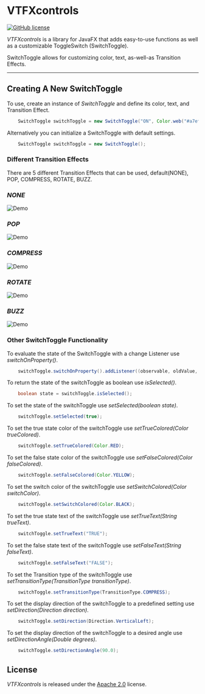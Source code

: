 
# VTFXcontrols

[![GitHub license](https://img.shields.io/badge/license-Apache%20License%202.0-blue.svg?style=flat)](http://www.apache.org/licenses/LICENSE-2.0)

_VTFXcontrols_ is a library for JavaFX that adds easy-to-use functions as well as a customizable ToggleSwitch (SwitchToggle).

SwitchToggle allows for customizing color, text, as-well-as Transition Effects.

___

## Creating A New SwitchToggle

<p align=“center”>
To use, create an instance of <em>SwitchToggle</em> and define its color, text, and Transition Effect.
<br>
</p>

```java
    SwitchToggle switchToggle = new SwitchToggle("ON", Color.web("#a7ef88"), "OFF", Color.web("#aeb0b2"), TransitionType.BUZZ);
```

<p align=“center”>
Alternatively you can initialize a SwitchToggle with default settings. 
</p>

```java
    SwitchToggle switchToggle = new SwitchToggle();
```

### Different Transition Effects

<p align=“center”>
There are 5 different Transition Effects that can be used, default(NONE), POP, COMPRESS, ROTATE, BUZZ.
</p>

### <em>NONE</em>

![Demo](http://sotd.us/matthewashley/VTFXcontrols/NONE.gif)

### <em>POP</em>

![Demo](http://sotd.us/matthewashley/VTFXcontrols/POP.gif)

### <em>COMPRESS</em>

![Demo](http://sotd.us/matthewashley/VTFXcontrols/COMPRESS.gif)

### <em>ROTATE</em>

![Demo](http://sotd.us/matthewashley/VTFXcontrols/ROTATE.gif)

### <em>BUZZ</em>

![Demo](http://sotd.us/matthewashley/VTFXcontrols/BUZZ.gif)

### Other SwitchToggle Functionality

<p align=“center”>
To evaluate the state of the SwitchToggle with a change Listener use <em>switchOnProperty()</em>.
<br>
</p>

```java
    switchToggle.switchOnProperty().addListener((observable, oldValue, newValue) -> {};
```

<p align=“center”>
To return the state of the switchToggle as boolean use <em>isSelected()</em>.
<br>
</p>

```java
    boolean state = switchToggle.isSelected();
```

<p align=“center”>
To set the state of the switchToggle use <em>setSelected(boolean state)</em>.
<br>
</p>

```java
    switchToggle.setSelected(true);
```

<p align=“center”>
To set the true state color of the switchToggle use <em>setTrueColored(Color trueColored)</em>.
<br>
</p>

```java
    switchToggle.setTrueColored(Color.RED);
```

<p align=“center”>
To set the false state color of the switchToggle use <em>setFalseColored(Color falseColored)</em>.
<br>
</p>

```java
    switchToggle.setFalseColored(Color.YELLOW);
```

<p align=“center”>
To set the switch color of the switchToggle use <em>setSwitchColored(Color switchColor)</em>.
<br>
</p>

```java
    switchToggle.setSwitchColored(Color.BLACK);
```

<p align=“center”>
To set the true state text of the switchToggle use <em>setTrueText(String trueText)</em>.
<br>
</p>

```java
    switchToggle.setTrueText("TRUE");
```

<p align=“center”>
To set the false state text of the switchToggle use <em>setFalseText(String falseText)</em>.
<br>
</p>

```java
    switchToggle.setFalseText("FALSE");
```

<p align=“center”>
To set the Transition type of the switchToggle use <em>setTransitionType(TransitionType transitionType)</em>.
<br>
</p>

```java
    switchToggle.setTransitionType(TransitionType.COMPRESS);
```

<p align=“center”>
To set the display direction of the switchToggle to a predefined setting use <em>setDirection(Direction direction)</em>.
<br>
</p>

```java
    switchToggle.setDirection(Direction.VerticalLeft);
```

<p align=“center”>
To set the display direction of the switchToggle to a desired angle use <em>setDirectionAngle(Double degrees)</em>.
<br>
</p>

```java
    switchToggle.setDirectionAngle(90.0);
```

## License

_VTFXcontrols_ is released under the [Apache 2.0](http://www.apache.org/licenses/LICENSE-2.0) license.
